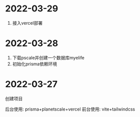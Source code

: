 # 2022-03-29

1. 接入vercel部署

# 2022-03-28

1. 下载pscale并创建一个数据库myelife
2. 初始化prisma依赖环境

# 2022-03-27

创建项目

后台使用: prisma+planetscale+vercel
前台使用: vite+tailwindcss
